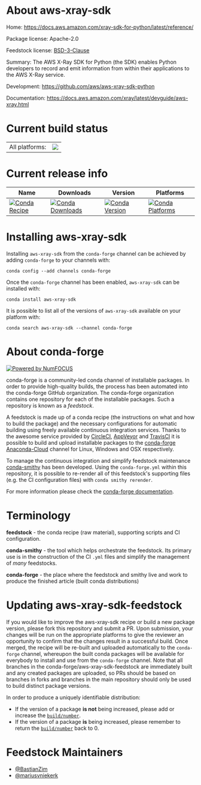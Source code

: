 About aws-xray-sdk
==================

Home: https://docs.aws.amazon.com/xray-sdk-for-python/latest/reference/

Package license: Apache-2.0

Feedstock license: [BSD-3-Clause](https://github.com/conda-forge/aws-xray-sdk-feedstock/blob/master/LICENSE.txt)

Summary: The AWS X-Ray SDK for Python (the SDK) enables Python developers to record and emit information from within their applications to the AWS X-Ray service.

Development: https://github.com/aws/aws-xray-sdk-python

Documentation: https://docs.aws.amazon.com/xray/latest/devguide/aws-xray.html

Current build status
====================


<table><tr><td>All platforms:</td>
    <td>
      <a href="https://dev.azure.com/conda-forge/feedstock-builds/_build/latest?definitionId=2759&branchName=master">
        <img src="https://dev.azure.com/conda-forge/feedstock-builds/_apis/build/status/aws-xray-sdk-feedstock?branchName=master">
      </a>
    </td>
  </tr>
</table>

Current release info
====================

| Name | Downloads | Version | Platforms |
| --- | --- | --- | --- |
| [![Conda Recipe](https://img.shields.io/badge/recipe-aws--xray--sdk-green.svg)](https://anaconda.org/conda-forge/aws-xray-sdk) | [![Conda Downloads](https://img.shields.io/conda/dn/conda-forge/aws-xray-sdk.svg)](https://anaconda.org/conda-forge/aws-xray-sdk) | [![Conda Version](https://img.shields.io/conda/vn/conda-forge/aws-xray-sdk.svg)](https://anaconda.org/conda-forge/aws-xray-sdk) | [![Conda Platforms](https://img.shields.io/conda/pn/conda-forge/aws-xray-sdk.svg)](https://anaconda.org/conda-forge/aws-xray-sdk) |

Installing aws-xray-sdk
=======================

Installing `aws-xray-sdk` from the `conda-forge` channel can be achieved by adding `conda-forge` to your channels with:

```
conda config --add channels conda-forge
```

Once the `conda-forge` channel has been enabled, `aws-xray-sdk` can be installed with:

```
conda install aws-xray-sdk
```

It is possible to list all of the versions of `aws-xray-sdk` available on your platform with:

```
conda search aws-xray-sdk --channel conda-forge
```


About conda-forge
=================

[![Powered by NumFOCUS](https://img.shields.io/badge/powered%20by-NumFOCUS-orange.svg?style=flat&colorA=E1523D&colorB=007D8A)](http://numfocus.org)

conda-forge is a community-led conda channel of installable packages.
In order to provide high-quality builds, the process has been automated into the
conda-forge GitHub organization. The conda-forge organization contains one repository
for each of the installable packages. Such a repository is known as a *feedstock*.

A feedstock is made up of a conda recipe (the instructions on what and how to build
the package) and the necessary configurations for automatic building using freely
available continuous integration services. Thanks to the awesome service provided by
[CircleCI](https://circleci.com/), [AppVeyor](https://www.appveyor.com/)
and [TravisCI](https://travis-ci.com/) it is possible to build and upload installable
packages to the [conda-forge](https://anaconda.org/conda-forge)
[Anaconda-Cloud](https://anaconda.org/) channel for Linux, Windows and OSX respectively.

To manage the continuous integration and simplify feedstock maintenance
[conda-smithy](https://github.com/conda-forge/conda-smithy) has been developed.
Using the ``conda-forge.yml`` within this repository, it is possible to re-render all of
this feedstock's supporting files (e.g. the CI configuration files) with ``conda smithy rerender``.

For more information please check the [conda-forge documentation](https://conda-forge.org/docs/).

Terminology
===========

**feedstock** - the conda recipe (raw material), supporting scripts and CI configuration.

**conda-smithy** - the tool which helps orchestrate the feedstock.
                   Its primary use is in the construction of the CI ``.yml`` files
                   and simplify the management of *many* feedstocks.

**conda-forge** - the place where the feedstock and smithy live and work to
                  produce the finished article (built conda distributions)


Updating aws-xray-sdk-feedstock
===============================

If you would like to improve the aws-xray-sdk recipe or build a new
package version, please fork this repository and submit a PR. Upon submission,
your changes will be run on the appropriate platforms to give the reviewer an
opportunity to confirm that the changes result in a successful build. Once
merged, the recipe will be re-built and uploaded automatically to the
`conda-forge` channel, whereupon the built conda packages will be available for
everybody to install and use from the `conda-forge` channel.
Note that all branches in the conda-forge/aws-xray-sdk-feedstock are
immediately built and any created packages are uploaded, so PRs should be based
on branches in forks and branches in the main repository should only be used to
build distinct package versions.

In order to produce a uniquely identifiable distribution:
 * If the version of a package **is not** being increased, please add or increase
   the [``build/number``](https://docs.conda.io/projects/conda-build/en/latest/resources/define-metadata.html#build-number-and-string).
 * If the version of a package **is** being increased, please remember to return
   the [``build/number``](https://docs.conda.io/projects/conda-build/en/latest/resources/define-metadata.html#build-number-and-string)
   back to 0.

Feedstock Maintainers
=====================

* [@BastianZim](https://github.com/BastianZim/)
* [@mariusvniekerk](https://github.com/mariusvniekerk/)

